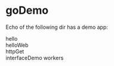 # goDemo

Echo of the following dir has a demo app:

  hello		
  helloWeb	
  httpGet		
  interfaceDemo	
  workers
